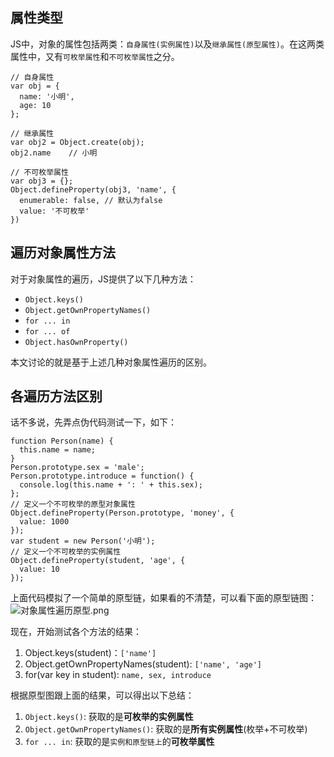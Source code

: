 ## 属性类型
JS中，对象的属性包括两类：`自身属性(实例属性)`以及`继承属性(原型属性)`。在这两类属性中，又有`可枚举属性`和`不可枚举属性`之分。

```
// 自身属性
var obj = {
  name: '小明',
  age: 10
};

// 继承属性
var obj2 = Object.create(obj);
obj2.name    // 小明

// 不可枚举属性
var obj3 = {};
Object.defineProperty(obj3, 'name', {
  enumerable: false, // 默认为false
  value: '不可枚举'
})
```
## 遍历对象属性方法
对于对象属性的遍历，JS提供了以下几种方法：
- `Object.keys()`
- `Object.getOwnPropertyNames()`
- `for ... in`
- `for ... of`
- `Object.hasOwnProperty()`

本文讨论的就是基于上述几种对象属性遍历的区别。

## 各遍历方法区别
话不多说，先弄点伪代码测试一下，如下：
```
function Person(name) {
  this.name = name;
}
Person.prototype.sex = 'male';
Person.prototype.introduce = function() {
  console.log(this.name + ': ' + this.sex);
};
// 定义一个不可枚举的原型对象属性
Object.defineProperty(Person.prototype, 'money', {
  value: 1000
});
var student = new Person('小明');
// 定义一个不可枚举的实例属性
Object.defineProperty(student, 'age', {
  value: 10
});
```
上面代码模拟了一个简单的原型链，如果看的不清楚，可以看下面的原型链图：![对象属性遍历原型.png](https://upload-images.jianshu.io/upload_images/6142251-29c0c16b26e300cb.png?imageMogr2/auto-orient/strip%7CimageView2/2/w/1240)


现在，开始测试各个方法的结果：
1. Object.keys(student)：`['name']`
2. Object.getOwnPropertyNames(student): `['name', 'age']`
3. for(var key in student): `name, sex, introduce`

根据原型图跟上面的结果，可以得出以下总结：

1. `Object.keys()`: 获取的是**可枚举的实例属性**
2. `Object.getOwnPropertyNames()`: 获取的是**所有实例属性**(枚举+不可枚举)
3. `for ... in`: 获取的是`实例和原型链上`的**可枚举属性**










